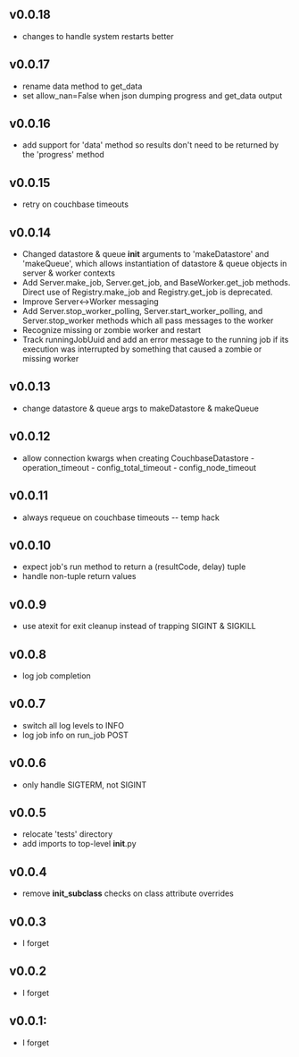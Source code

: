 ## v0.0.18
* changes to handle system restarts better

## v0.0.17
* rename data method to get_data
* set allow_nan=False when json dumping progress and get_data output

## v0.0.16
* add support for 'data' method so results don't need to be returned
  by the 'progress' method

## v0.0.15
* retry on couchbase timeouts

## v0.0.14
* Changed datastore & queue __init__ arguments to 'makeDatastore' and
  'makeQueue', which allows instantiation of datastore & queue objects
  in server & worker contexts
* Add Server.make_job, Server.get_job, and BaseWorker.get_job methods.
  Direct use of Registry.make_job and Registry.get_job is deprecated.
* Improve Server<->Worker messaging
* Add Server.stop_worker_polling, Server.start_worker_polling, and
  Server.stop_worker methods which all pass messages to the worker
* Recognize missing or zombie worker and restart
* Track runningJobUuid and add an error message to the running job if
  its execution was interrupted by something that caused a zombie or
  missing worker

## v0.0.13
* change datastore & queue args to makeDatastore & makeQueue

## v0.0.12
* allow connection kwargs when creating CouchbaseDatastore
		- operation_timeout
		- config_total_timeout
		- config_node_timeout

## v0.0.11
* always requeue on couchbase timeouts -- temp hack

## v0.0.10
* expect job's run method to return a (resultCode, delay) tuple
* handle non-tuple return values

## v0.0.9
* use atexit for exit cleanup instead of trapping SIGINT & SIGKILL

## v0.0.8
* log job completion

## v0.0.7
* switch all log levels to INFO
* log job info on run_job POST

## v0.0.6
* only handle SIGTERM, not SIGINT

## v0.0.5

* relocate 'tests' directory
* add imports to top-level __init__.py

## v0.0.4

* remove __init_subclass__ checks on class attribute overrides

## v0.0.3

* I forget

## v0.0.2

* I forget

## v0.0.1:

* I forget
